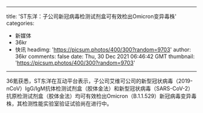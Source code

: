
---
title: 'ST东洋：子公司新冠病毒检测试剂盒可有效检出Omicron变异毒株'
categories: 
 - 新媒体
 - 36kr
 - 快讯
headimg: 'https://picsum.photos/400/300?random=9703'
author: 36kr
comments: false
date: Thu, 30 Dec 2021 06:46:42 GMT
thumbnail: 'https://picsum.photos/400/300?random=9703'
---

<div>   
36氪获悉，ST东洋在互动平台表示，子公司艾维可公司的新型冠状病毒（2019-nCoV）IgG/IgM抗体检测试剂盒（胶体金法）和新型冠状病毒（SARS-CoV-2）抗原检测试剂盒（胶体金法）均可有效检出Omicron（B.1.1.529）新冠病毒变异毒株，其检测性能实验室验证试验尚在进行中。  
</div>
            